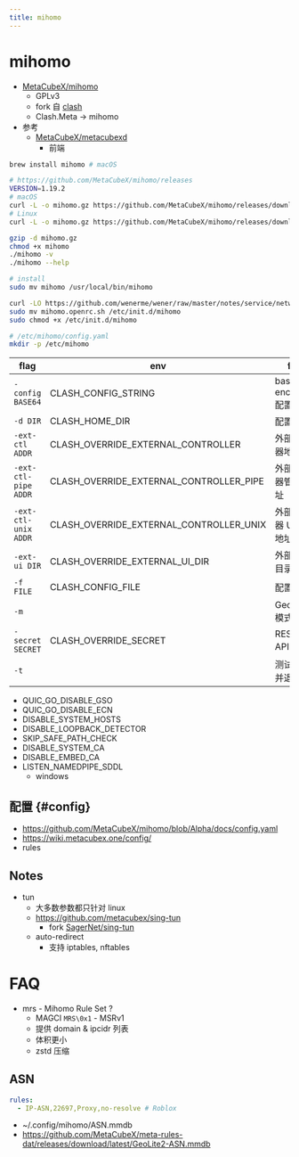 ```yaml
---
title: mihomo
---
```


# mihomo

- [MetaCubeX/mihomo](https://github.com/MetaCubeX/mihomo/tree/Alpha)
  - GPLv3
  - fork 自 [clash](../clash/README.md)
  - Clash.Meta -> mihomo
- 参考
  - [MetaCubeX/metacubexd](https://github.com/MetaCubeX/metacubexd)
    - 前端

```bash
brew install mihomo # macOS

# https://github.com/MetaCubeX/mihomo/releases
VERSION=1.19.2
# macOS
curl -L -o mihomo.gz https://github.com/MetaCubeX/mihomo/releases/download/v${VERSION}/mihomo-darwin-arm64-v${VERSION}.gz
# Linux
curl -L -o mihomo.gz https://github.com/MetaCubeX/mihomo/releases/download/v${VERSION}/mihomo-linux-amd64-compatible-v${VERSION}.gz

gzip -d mihomo.gz
chmod +x mihomo
./mihomo -v
./mihomo --help

# install
sudo mv mihomo /usr/local/bin/mihomo

curl -LO https://github.com/wenerme/wener/raw/master/notes/service/network/proxy/clash/mihomo.openrc.sh
sudo mv mihomo.openrc.sh /etc/init.d/mihomo
sudo chmod +x /etc/init.d/mihomo

# /etc/mihomo/config.yaml
mkdir -p /etc/mihomo
```

| flag                 | env                                     | for                     |
| -------------------- | --------------------------------------- | ----------------------- |
| `-config BASE64`     | CLASH_CONFIG_STRING                     | base64-encoded 配置内容 |
| `-d DIR`             | CLASH_HOME_DIR                          | 配置目录                |
| `-ext-ctl ADDR`      | CLASH_OVERRIDE_EXTERNAL_CONTROLLER      | 外部控制器地址          |
| `-ext-ctl-pipe ADDR` | CLASH_OVERRIDE_EXTERNAL_CONTROLLER_PIPE | 外部控制器管道地址      |
| `-ext-ctl-unix ADDR` | CLASH_OVERRIDE_EXTERNAL_CONTROLLER_UNIX | 外部控制器 Unix 地址    |
| `-ext-ui DIR`        | CLASH_OVERRIDE_EXTERNAL_UI_DIR          | 外部 UI 目录            |
| `-f FILE`            | CLASH_CONFIG_FILE                       | 配置文件                |
| `-m`                 |                                         | GeoData 模式            |
| `-secret SECRET`     | CLASH_OVERRIDE_SECRET                   | RESTful API 密钥        |
| `-t`                 |                                         | 测试配置并退出          |

- QUIC_GO_DISABLE_GSO
- QUIC_GO_DISABLE_ECN
- DISABLE_SYSTEM_HOSTS
- DISABLE_LOOPBACK_DETECTOR
- SKIP_SAFE_PATH_CHECK
- DISABLE_SYSTEM_CA
- DISABLE_EMBED_CA
- LISTEN_NAMEDPIPE_SDDL
  - windows

## 配置 {#config}

- https://github.com/MetaCubeX/mihomo/blob/Alpha/docs/config.yaml
- https://wiki.metacubex.one/config/
- rules

## Notes

- tun
  - 大多数参数都只针对 linux
  - https://github.com/metacubex/sing-tun
    - fork [SagerNet/sing-tun](https://github.com/SagerNet/sing-tun)
  - auto-redirect
    - 支持 iptables, nftables

# FAQ

- mrs - Mihomo Rule Set ?
  - MAGCI `MRS\0x1` - MSRv1
  - 提供 domain & ipcidr 列表
  - 体积更小
  - zstd 压缩

## ASN

```yaml
rules:
  - IP-ASN,22697,Proxy,no-resolve # Roblox
```

- ~/.config/mihomo/ASN.mmdb
- https://github.com/MetaCubeX/meta-rules-dat/releases/download/latest/GeoLite2-ASN.mmdb
